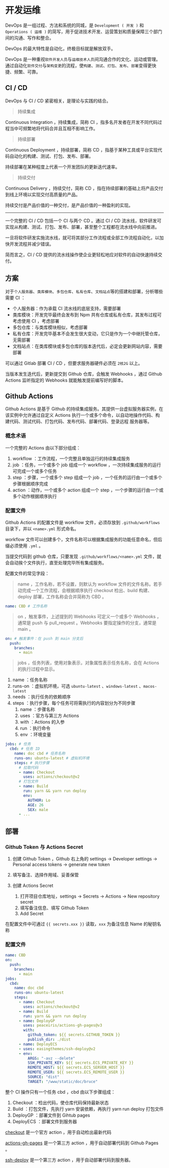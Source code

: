 # 开发运维

DevOps 是一组过程、方法和系统的同城，是 `Development ( 开发 )` 和 `Operations ( 运维 )` 的简写，用于促进技术开发、运营策划和质量保障三个部门间的沟通、写作和整合。

DevOps 的最大特性是自动化，终极目标就是解放双手。

DevOps 是一种重视`软件开发人员`与`运维技术人员`间沟通合作的文化、运动或管理。通过自动化`软件交付`与`架构变更`的流程，使`构建`、`测试`、`打包`、`发布`、`部署`变得更快捷、频繁、可靠。

## CI / CD

DevOps 与 CI / CD 紧密相关，是理论与实践的结合。

> 持续集成

Continuous Integration ，持续集成，简称 CI ，指多名开发者在开发不同代码过程当中可频繁地将代码合并且互相不影响工作。

> 持续部署

Continuous Deployment ，持续部署，简称 CD ，指基于某种工具或平台实现代码自动化的构建、测试、打包、发布、部署。

持续部署在某种程度上代表一个开发团队的更新迭代速率。

> 持续交付

Continuous Delivery ，持续交付，简称 CD ，指在持续部署的基础上将产品交付到线上环境以实现交付高质量的产品。

持续交付是产品价值的一种交付，是产品价值的一种盈利的实现。

---

一个完整的 CI / CD 包括一个 CI 与两个 CD 。通过 CI / CD 流水线，软件研发可实现从构建、测试、打包、发布、部署，甚至整个工程都在流水线中向前推进。

一旦将软件研发实施流水线，就可将其部分工作流程或全部工作流程自动化，以加快开发流程并减少错误。

简而言之，CI / CD 提供的流水线操作使企业更轻松地应对软件的自动快速持续交付。

## 方案

对于`个人服务器`、`类库模块`、`多包仓库`、`私有仓库`、`文档站点`等的搭建和部署，分析哪些需要 CI ：

- 个人服务器：作为承载 CI 流水线的底层支持，需要部署
- 类库模块：开发完毕最终会发布到 Npm 共有仓库或私有仓库，其发布过程可考虑使用 CI ，考虑部署
- 多包仓库：与类库模块相似，考虑部署
- 私有仓库：开发完毕基本不会发生很大变动，它只是作为一个中继托管仓库，无需部署
- 文档站点：在类库模块或多包仓库的版本迭代后，必定会更新网站内容，需要部署

可以通过 Gitlab 部署 CI / CD ，但要求服务器硬件必须在 `2核2G` 以上。

当版本发生迭代后，更新提交到 Github 仓库，会触发 Webhooks ，通过 Github Actions 监听指定的 Webhooks 就能触发提前编写好的脚本。

## Github Actions

Github Actions 是基于 Github 的持续集成服务。其提供一台虚拟服务器实例，在该实例中允许通过自定义 Actions 执行一个或多个命令，以自动地操作代码、构建代码、测试代码、打包代码、发布代码、部署代码、登录远程 服务器等。

### 概念术语

一个完整的 Actions 由以下部分组成：

1. workflow ：工作流程，一个完整且单独运行的持续集成服务
1. job ：任务，一个或多个 job 组成一个 workflow ，一次持续集成服务的运行可完成一个或多个任务
1. step ：步骤，一个或多个 step 组成一个 job ，一个任务的运行由一个或多个步骤根据顺序完成
1. action ：动作，一个或多个 action 组成一个 step ，一个步骤的运行由一个或多个动作根据顺序执行

### 配置文件

Github Actions 的配置文件是 workflow 文件，必须存放到 `.github/workflows` 目录下，并以 `<name>.yml` 形式命名。

workflow 文件可以创建多个，文件名称可以根据集成服务的功能任意命名，但后缀必须使用 `.yml` 。

当提交代码到 github 仓库，只要发现 `.github/workflows/<name>.yml` 文件，就会自动挨个文件执行，直至处理完毕所有集成服务。

配置文件的常见字段：

> name ，工作名称，若不设置，则默认为 workflow 文件的文件名称。若手动完成一个工作流程，会根据顺序执行 checkout 检出、build 构建、deploy 部署，工作名称会合并简称为 CBD 。

```yml
name: CBD # 工作名称
```

> on ，触发事件，上述提到的 Webhooks 可定义一个或多个 Webhooks ，通常是 push 与 pull_request 。Webhooks 要指定操作的分支，通常是 main 。

```yml
on: # 触发事件：在 push 到 main 分支后
  push:
    branches:
      - main
```

> jobs ，任务列表，使用对象表示，对象属性表示任务名称，会在 Actions 的执行过程中显示。

1. name ：任务名称
1. runs-on ：虚拟机环境，可选 `ubuntu-latest` 、`windows-latest` 、`macos-latest`
1. needs ：执行任务的依赖顺序
1. steps ：执行步骤，每个任务可将需执行的内容划分为不同步骤
   1. name ：步骤名称
   1. uses ：官方与第三方 Actions
   1. with ：Actions 的入参
   1. run ：执行命令
   1. env ：环境变量

```yml
jobs: # 任务
  cbd: # 任务 ID
    name: doc cbd # 任务名称
    runs-on: ubuntu-latest # 虚拟机环境
    steps: # 执行步骤
      # 拉取代码
      - name: Checkout
        uses: actions/checkout@v2
      # 打包文件
      - name: Build
        run: yarn && yarn run deploy
        env:
          AUTHOR: Lo
          AGE: 26
          SEX: male
      - ...
```

## 部署

### Github Token 与 Actions Secret

1. 创建 Github Token ，Github 右上角的 settings -> Developer settings -> Personal access tokens -> generate new token
1. 填写备注、选择作用域、妥善保管
1. 创建 Actions Secret

   1. 打开项目仓库地址，settings -> Secrets -> Actions -> New repository secret
   1. 填写备注信息、填写 Github Token
   1. Add Secret

在配置文件中可通过 `{{ secrets.xxx }}` 读取，`xxx` 为备注信息 Name 的秘钥名称

### 配置文件

```yml
name: CBD
on:
  push:
    branches:
      - main
jobs:
  cbd:
    name: doc cbd
    runs-on: ubuntu-latest
    steps:
      - name: Checkout
        uses: actions/checkout@v2
      - name: Build
        run: yarn && yarn run deploy
      - name: DeployGP
        uses: peaceiris/actions-gh-pages@v3
        with:
          github_token: ${{ secrets.GITHUB_TOKEN }}
          publish_dir: ./dist
      - name: DeployECS
      - uses: easingthemes/ssh-deploy@v2
      - env:
          ARGS: "-avz --delete"
          SSH_PRIVATE_KEY: ${{ secrets.ECS_PRIVATE_KEY }}
          REMOTE_HOST: ${{ secrets.ECS_SERVER_HOST }}
          REMOTE_USER: ${{ secrets.ECS_REMOTE_USER }}
          SOURCE: "dist"
          TARGET: "/www/static/doc/bruce"
```

整个 CI 操作只有一个任务 cbd ，cbd 由以下步骤组成：

1. Checkout ：检出代码，使仓库代码保持最新状态
1. Build ：打包文件，先执行 yarn 安装依赖，再执行 yarn run deploy 打包文件
1. DeployGP ：部署文件到 Gihtub pages
1. DeployECS ：部署文件到服务器

[checkout](https://github.com/actions/checkout) 是一个官方 action ，用于自动检出最新代码

[actions-gh-pages](https://github.com/peaceiris/actions-gh-pages) 是一个第三方 action ，用于自动部署代码到 Github Pages 。

[ssh-deploy](https://github.com/easingthemes/ssh-deploy) 是一个第三方 action ，用于自动部署代码到服务器。
